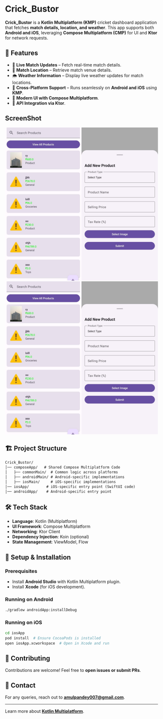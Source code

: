 # **Crick_Bustor**

**Crick_Bustor** is a **Kotlin Multiplatform (KMP)** cricket dashboard application that fetches **match details, location, and weather**. This app supports both **Android and iOS**, leveraging **Compose Multiplatform (CMP)** for UI and **Ktor** for network requests.

## 📌 Features

- 🏏 **Live Match Updates** – Fetch real-time match details.
- 📍 **Match Location** – Retrieve match venue details.
- 🌦 **Weather Information** – Display live weather updates for match locations.
- 🔄 **Cross-Platform Support** – Runs seamlessly on **Android and iOS** using **KMP**.
- 🚀 **Modern UI with Compose Multiplatform**.
- 🔌 **API Integration via Ktor**.

## ScreenShot
![screenshot](https://github.com/AmulPandey/Swipe/blob/main/WhatsApp%20Image%202025-01-31%20at%204.39.22%20AM.jpeg)
![screenshot](https://github.com/AmulPandey/Swipe/blob/main/WhatsApp%20Image%202025-01-31%20at%204.39.22%20AM.jpeg)

## 🏗️ Project Structure

```
Crick_Bustor/
│── composeApp/   # Shared Compose Multiplatform Code
│   ├── commonMain/  # Common logic across platforms
│   ├── androidMain/ # Android-specific implementations
│   ├── iosMain/     # iOS-specific implementations
│── iosApp/        # iOS-specific entry point (SwiftUI code)
│── androidApp/    # Android-specific entry point
```

## 🛠️ Tech Stack

- **Language**: Kotlin (Multiplatform)
- **UI Framework**: Compose Multiplatform
- **Networking**: Ktor Client
- **Dependency Injection**: Koin (optional)
- **State Management**: ViewModel, Flow

## 🔧 Setup & Installation

### Prerequisites
- Install **Android Studio** with Kotlin Multiplatform plugin.
- Install **Xcode** (for iOS development).

### Running on Android
```sh
./gradlew androidApp:installDebug
```

### Running on iOS
```sh
cd iosApp
pod install  # Ensure CocoaPods is installed
open iosApp.xcworkspace  # Open in Xcode and run
```

## 🤝 Contributing

Contributions are welcome! Feel free to **open issues or submit PRs**.

## 📩 Contact

For any queries, reach out to **[amulpandey007@gmail.com](mailto:amulpandey007@gmail.com)**.

---

Learn more about **[Kotlin Multiplatform](https://www.jetbrains.com/help/kotlin-multiplatform-dev/get-started.html)**.


